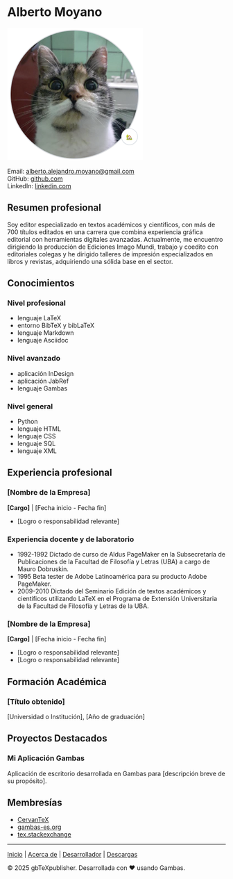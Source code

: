 # Alberto Moyano

![Flora](img/flora.png)

Email: alberto.alejandro.moyano@gmail.com  
GitHub: [github.com](https://github.com/albertomoyano)  
LinkedIn: [linkedin.com](https://www.linkedin.com/in/edicion-cientifica/)

## Resumen profesional

Soy editor especializado en textos académicos y científicos, con más de 700 títulos editados en una carrera que combina experiencia gráfica editorial con herramientas digitales avanzadas. Actualmente, me encuentro dirigiendo la producción de Ediciones Imago Mundi, trabajo y coedito con editoriales colegas y he dirigido talleres de impresión especializados en libros y revistas, adquiriendo una sólida base en el sector.

## Conocimientos

### Nivel profesional
- lenguaje LaTeX
- entorno BibTeX y bibLaTeX
- lenguaje Markdown
- lenguaje Asciidoc

### Nivel avanzado
- aplicación InDesign
- aplicación JabRef
- lenguaje Gambas

### Nivel general
- Python
- lenguaje HTML
- lenguaje CSS
- lenguaje SQL
- lenguaje XML

## Experiencia profesional

### [Nombre de la Empresa]
**[Cargo]** | [Fecha inicio - Fecha fin]

- [Logro o responsabilidad relevante]

### Experiencia docente y de laboratorio
- 1992-1992 Dictado de curso de Aldus PageMaker en la Subsecretaría de Publicaciones de la Facultad de Filosofía y Letras (UBA) a cargo de Mauro Dobruskin.
- 1995 Beta tester de Adobe Latinoamérica para su producto Adobe PageMaker.
- 2009-2010 Dictado del Seminario Edición de textos académicos y científicos utilizando LaTeX en el Programa de Extensión Universitaria de la Facultad de Filosofía y Letras de la UBA.

### [Nombre de la Empresa]
**[Cargo]** | [Fecha inicio - Fecha fin]

- [Logro o responsabilidad relevante]
- [Logro o responsabilidad relevante]

## Formación Académica

### [Título obtenido]
[Universidad o Institución], [Año de graduación]

## Proyectos Destacados

### Mi Aplicación Gambas
Aplicación de escritorio desarrollada en Gambas para [descripción breve de su propósito].

## Membresías
- [CervanTeX](http://www.cervantex.es/)
- [gambas-es.org](https://gambas-es.org)
- [tex.stackexchange](https://tex.stackexchange.com/)

---

[Inicio](index.md) | [Acerca de](about.md) | [Desarrollador](cv.md) | [Descargas](downloads.md)

&copy; 2025 gbTeXpublisher. Desarrollada con ❤️ usando Gambas.